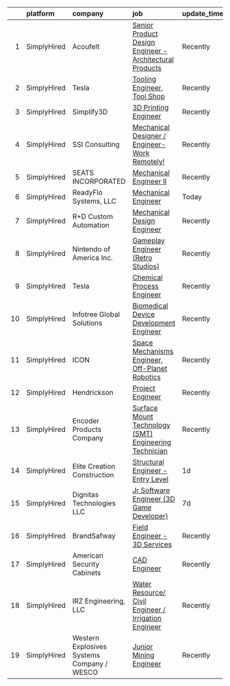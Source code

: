 

|    | platform    | company                                    | job                                                                                                                                                             | update_time   | location           |
|---:|:------------|:-------------------------------------------|:----------------------------------------------------------------------------------------------------------------------------------------------------------------|:--------------|:-------------------|
|  1 | SimplyHired | Acoufelt                                   | [Senior Product Design Engineer - Architectural Products](https://www.simplyhired.com/job/MJMDWdP5F2rjs2YymdAnYArg3v8NbOz_5r42ygULNylypILxN6cLqA?q=3d+engineer) | Recently      | Clawson, MI        |
|  2 | SimplyHired | Tesla                                      | [Tooling Engineer, Tool Shop](https://www.simplyhired.com/job/gzL3wdTTkOJ906DsQiqygpkRdl3ff0X1KHBp0fAXbe4eJL9GbYJXoA?q=3d+engineer)                             | Recently      | Austin, TX         |
|  3 | SimplyHired | Simplify3D                                 | [3D Printing Engineer](https://www.simplyhired.com/job/wp7IXAmYPFCGjFYJiYBMAKi28d3tkpomgmyv6wrId7EPSsWguSSB8g?q=3d+engineer)                                    | Recently      | Cincinnati, OH     |
|  4 | SimplyHired | SSI Consulting                             | [Mechanical Designer / Engineer-Work Remotely!](https://www.simplyhired.com/job/iHG4oIWcmonvC9sEyOMxT0CMC5ZpSyiVcFXo_DG2zvRulH1oWTJ5BQ?q=3d+engineer)           | Recently      | Remote             |
|  5 | SimplyHired | SEATS INCORPORATED                         | [Mechanical Engineer II](https://www.simplyhired.com/job/7JDbBLFKrspPhhBpGCNUq2zmfiuIDJRssUg0RLWkNyhTBvnJMU7DBQ?q=3d+engineer)                                  | Recently      | Reedsburg, WI      |
|  6 | SimplyHired | ReadyFlo Systems, LLC                      | [Mechanical Engineer](https://www.simplyhired.com/job/YDnLTTA9HO8h0bL1sq0x6lu4T2mW8a0Zk3F0SoJg2iH4sXKmYeu0zg?q=3d+engineer)                                     | Today         | Corpus Christi, TX |
|  7 | SimplyHired | R+D Custom Automation                      | [Mechanical Design Engineer](https://www.simplyhired.com/job/7x_BSODjDM0ys7fwQDgVgdk89L3CfxBkAl4qByuRPZpPuOsIK2_RlQ?q=3d+engineer)                              | Recently      | Trevor, WI         |
|  8 | SimplyHired | Nintendo of America Inc.                   | [Gameplay Engineer (Retro Studios)](https://www.simplyhired.com/job/RXxzIoAeaDRV6ton4wJCw_2l-kYNgcb9FBFGNd4x_0QzHQ5r7p7RFA?q=3d+engineer)                       | Recently      | Austin, TX         |
|  9 | SimplyHired | Tesla                                      | [Chemical Process Engineer](https://www.simplyhired.com/job/04jUT6AlhyP6hnmCKJ4_XtzPw6cbtsDNHswM3iOEApBZ3O65wKzguw?q=3d+engineer)                               | Recently      | Austin, TX         |
| 10 | SimplyHired | Infotree Global Solutions                  | [Biomedical Device Development Engineer](https://www.simplyhired.com/job/eYeC5NSRPMYrmsP2ldTR4njo611eSCfaS_2IbG0maKwxr9iSgKnijQ?q=3d+engineer)                  | Recently      | Gaithersburg, MD   |
| 11 | SimplyHired | ICON                                       | [Space Mechanisms Engineer, Off-Planet Robotics](https://www.simplyhired.com/job/AHTqAgWguirAE7Vg8YXZ84GAuAr9NlUc9btpCMsuKfwZSfFBE3cVbA?q=3d+engineer)          | Recently      | Austin, TX         |
| 12 | SimplyHired | Hendrickson                                | [Project Engineer](https://www.simplyhired.com/job/6UjhwSg1IXOqp08pm4KgwPgJv_slZNVeGVPiKv3VISGDr__jRdaVEA?q=3d+engineer)                                        | Recently      | Hebron, OH         |
| 13 | SimplyHired | Encoder Products Company                   | [Surface Mount Technology (SMT) Engineering Technician](https://www.simplyhired.com/job/ZK_oVURsHZgyLpmIZGCTCp0lPMq1x7tw7233ZofSRV1xLj9fBLXz1A?q=3d+engineer)   | Recently      | Sagle, ID          |
| 14 | SimplyHired | Elite Creation Construction                | [Structural Engineer - Entry Level](https://www.simplyhired.com/job/Hm1i3PsMTDU-7sIGCpWJ_vNlRG18Ppd4plxVjduJq-WZ5uKqVIrpsA?q=3d+engineer)                       | 1d            | Remote             |
| 15 | SimplyHired | Dignitas Technologies LLC                  | [Jr Software Engineer (3D Game Developer)](https://www.simplyhired.com/job/2MvebVxtTgffZ8DAwis--SD8JgWmN2pR_odasV4kjj-_orQk235tFA?q=3d+engineer)                | 7d            | Orlando, FL        |
| 16 | SimplyHired | BrandSafway                                | [Field Engineer - 3D Services](https://www.simplyhired.com/job/KwncbuChoWn1RS7UgnZQdCrs7uQIMMFhTWSQzkdpVpN3kXhYp5HtLQ?q=3d+engineer)                            | Recently      | Houston, TX        |
| 17 | SimplyHired | American Security Cabinets                 | [CAD Engineer](https://www.simplyhired.com/job/XtXf5ndI2T-s-cdXvMbfTwdjt0LfwEq7XC1jFMeFq6dA3V2V7g39PA?q=3d+engineer)                                            | Recently      | Sauk Rapids, MN    |
| 18 | SimplyHired | IRZ Engineering, LLC                       | [Water Resource/ Civil Engineer / Irrigation Engineer](https://www.simplyhired.com/job/IZACWoNhrV_6M2-F9tCkGCIXjER3eZOyt2ej9Rn1JKTV9VAWolbJNw?q=3d+engineer)    | Recently      | Tri-Cities, WA     |
| 19 | SimplyHired | Western Explosives Systems Company / WESCO | [Junior Mining Engineer](https://www.simplyhired.com/job/NUvaIq88rW-2eOcnbG3s913yvWZreUKqHeMoLymQBrF-bshWCHZILA?q=3d+engineer)                                  | Recently      | Gillette, WY       |